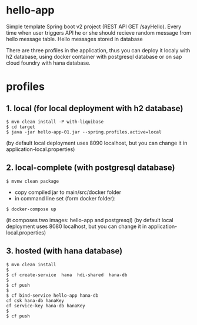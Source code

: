 # hello-app

Simple template Spring boot v2 project (REST API GET /sayHello).
Every time when user triggers API he or she should recieve random message from hello message table.
Hello messages stored in database

There are three profiles in the application, thus you can deploy it localy with h2 database, using docker container with postgresql database or on sap cloud foundry with hana database.

# profiles

## 1. local (for local deployment with h2 database)
```
$ mvn clean install -P with-liquibase
$ cd target
$ java -jar hello-app-01.jar --spring.profiles.active=local
```
(by default local deployment uses 8090 localhost, but you can change it in application-local.properties)

## 2. local-complete (with postgresql database)
```
$ mvnw clean package
```
- copy compiled jar to main/src/docker folder
- in command line set (form docker folder): 
```
$ docker-compose up
```
(it composes two images: hello-app and postgresql)
(by default local deployment uses 8080 localhost, but you can change it in application-local.properties)

## 3. hosted (with hana database)
```
$ mvn clean install 
$
$ cf create-service  hana  hdi-shared  hana-db
$
$ cf push
$
$ cf bind-service hello-app hana-db
cf csk hana-db hanaKey
cf service-key hana-db hanaKey
$
$ cf push
```
